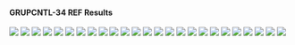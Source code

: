 #### GRUPCNTL-34 REF Results

![](REF/GRUPCNTL-34-Bottom_Hole_Pressure.png)
![](REF/GRUPCNTL-34-Field_Production_Comparison_Plot.png)
![](REF/GRUPCNTL-34-Field_Sales_Gas_Production_Comparison_Plot.png)
![](REF/GRUPCNTL-34-Field_Water_Injection_Comparison_Plot.png)
![](REF/GRUPCNTL-34-Gas_Injection_Volumes.png)
![](REF/GRUPCNTL-34-Group_Gas_Injection.png)
![](REF/GRUPCNTL-34-Group_INJE_Gas_Injection_Comparison_Plot.png)
![](REF/GRUPCNTL-34-Group_INJE_Water_Injection_Comparison_Plot.png)
![](REF/GRUPCNTL-34-Group_PROD_Production_Comparison_Plot.png)
![](REF/GRUPCNTL-34-Group_Water_Injection.png)
![](REF/GRUPCNTL-34-Well_INJ1_Gas_Injection_Comparison_Plot.png)
![](REF/GRUPCNTL-34-Well_INJ1_Water_Injection_Performance.png)
![](REF/GRUPCNTL-34-Well_INJ2_Water_Injection_Performance.png)
![](REF/GRUPCNTL-34-Well_PROD1_Pressure_Comparison_Plot.png)
![](REF/GRUPCNTL-34-Well_PROD1_Production_and_Mode_of_Control_Plot.png)
![](REF/GRUPCNTL-34-Well_PROD1_Production_Performance.png)
![](REF/GRUPCNTL-34-Well_PROD2_Pressure_Comparison_Plot.png)
![](REF/GRUPCNTL-34-Well_PROD2_Production_and_Mode_of_Control_Plot.png)
![](REF/GRUPCNTL-34-Well_PROD2_Production_Performance.png)
![](REF/GRUPCNTL-34-Well_PROD3_Pressure_Comparison_Plot.png)
![](REF/GRUPCNTL-34-Well_PROD3_Production_and_Mode_of_Control_Plot.png)
![](REF/GRUPCNTL-34-Well_PROD3_Production_Performance.png)
![](REF/GRUPCNTL-34-Well_PROD4_Pressure_Comparison_Plot.png)
![](REF/GRUPCNTL-34-Well_PROD4_Production_and_Mode_of_Control_Plot.png)
![](REF/GRUPCNTL-34-Well_PROD4_Production_Performance.png)
